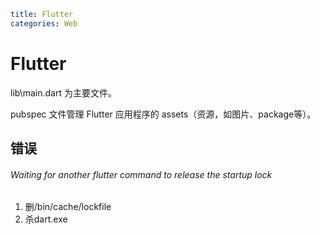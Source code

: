 ```yaml
title: Flutter
categories: Web
```



# Flutter

lib\main.dart 为主要文件。

pubspec 文件管理 Flutter 应用程序的 assets（资源，如图片、package等）。

## 错误

###### Waiting for another flutter command to release the startup lock

1. 删/bin/cache/lockfile
2. 杀dart.exe



